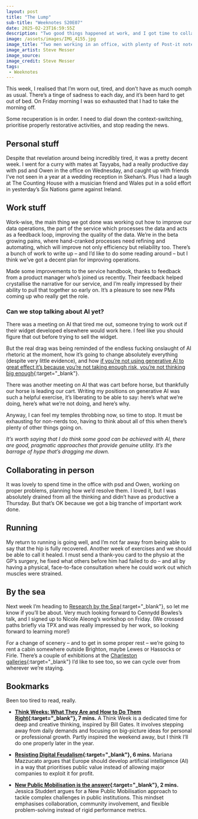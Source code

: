 ```yaml
---
layout: post
title: "The Lump"
sub-title: "Weeknotes S20E07"
date: 2025-02-23T16:59:55Z
description: "Two good things happened at work, and I got time to collaborate with Paul and Owen. But the endless chatter about AI is tiring, and on top of that I’ve realised I’m actually exhausted. Time to prioritise rest."
image: /assets/images/IMG_4155.jpg
image_title: "Two men working in an office, with plenty of Post-it notes dotted around."
image_artist: Steve Messer
image_source:
image_credit: Steve Messer
tags:
 - Weeknotes
---
```


This week, I realised that I’m worn out, tired, and don’t have as much oomph as usual. There’s a tinge of sadness to each day, and it’s been hard to get out of bed. On Friday morning I was so exhausted that I had to take the morning off. 

Some recuperation is in order. I need to dial down the context-switching, prioritise properly restorative activities, and stop reading the news. 

## Personal stuff

Despite that revelation around being incredibly tired, it was a pretty decent week. I went for a curry with mates at Tayyabs, had a really productive day with psd and Owen in the office on Wednesday, and caught up with friends I’ve not seen in a year at a wedding reception in Skehan’s. Plus I had a laugh at The Counting House with a musician friend and Wales put in a solid effort in yesterday’s Six Nations game against Ireland. 

## Work stuff

Work-wise, the main thing we got done was working out how to improve our data operations, the part of the service which processes the data and acts as a feedback loop, improving the quality of the data. We’re in the beta growing pains, where hand-cranked processes need refining and automating, which will improve not only efficiency but reliability too. There’s a bunch of work to write up – and I’d like to do some reading around – but I think we’ve got a decent plan for improving operations.

Made some improvements to the service handbook, thanks to feedback from a product manager who’s joined us recently. Their feedback helped crystallise the narrative for our service, and I’m really impressed by their ability to pull that together so early on. It’s a pleasure to see new PMs coming up who really get the role.

### Can we stop talking about AI yet?

There was a meeting on AI that tired me out, someone trying to work out if their widget developed elsewhere would work here. I feel like you should figure that out before trying to sell the widget. 

But the real drag was being reminded of the endless fucking onslaught of AI rhetoric at the moment, how it’s going to change absolutely everything (despite very little evidence), and how [if you’re not using generative AI to great effect it’s because you’re not taking enough risk, you’re not thinking big enough](https://blog.tobiasrevell.com/2024/11/07/box115-its-your-fault-if-it-doesnt-work/){:target="_blank"}. 

There was another meeting on AI that was cart before horse, but thankfully our horse is leading our cart. Writing my positions on generative AI was such a helpful exercise, it’s liberating to be able to say: here’s what we’re doing, here’s what we’re not doing, and here’s why. 

Anyway, I can feel my temples throbbing now, so time to stop. It must be exhausting for non-nerds too, having to think about all of this when there’s plenty of other things going on. 

_It’s worth saying that I do think some good can be achieved with AI, there are good, pragmatic approaches that provide genuine utility. It’s the barrage of hype that’s dragging me down._

## Collaborating in person

It was lovely to spend time in the office with psd and Owen, working on proper problems, planning how we’d resolve them. I loved it, but I was absolutely drained from all the thinking and didn’t have as productive a Thursday. But that’s OK because we got a big tranche of important work done.

## Running

My return to running is going well, and I’m not far away from being able to say that the hip is fully recovered. Another week of exercises and we should be able to call it healed. I must send a thank-you card to the physio at the GP’s surgery, he fixed what others before him had failed to do – and all by having a physical, face-to-face consultation where he could work out which muscles were strained. 

## By the sea

Next week I’m heading to [Research by the Sea](https://researchbythesea.com){:target="_blank"}, so let me know if you’ll be about. Very much looking forward to Cennydd Bowles’s talk, and I signed up to Nicole Aleong’s workshop on Friday. (We crossed paths briefly via TPX and was really impressed by her work, so looking forward to learning more!)

For a change of scenery – and to get in some proper rest – we’re going to rent a cabin somewhere outside Brighton, maybe Lewes or Hassocks or Firle. There’s a couple of exhibitions at the [Charleston galleries](https://www.charleston.org.uk/visit/){:target="_blank"} I’d like to see too, so we can cycle over from wherever we’re staying.

## Bookmarks

Been too tired to read, really. 

- **[Think Weeks: What They Are and How to Do Them Right](https://ashore.io/journal/future-of-work/think-weeks-bill-gates-what-they-are){:target="_blank"}, 7 mins.** A Think Week is a dedicated time for deep and creative thinking, inspired by Bill Gates. It involves stepping away from daily demands and focusing on big-picture ideas for personal or professional growth. Partly inspired the weekend away, but I think I’ll do one properly later in the year.

- **[Resisting Digital Feudalism](https://www.project-syndicate.org/commentary/ai-digital-feudalism-inevitable-unless-policymakers-step-in-to-shape-markets-by-mariana-mazzucato-2025-02){:target="_blank"}, 6 mins.** Mariana Mazzucato argues that Europe should develop artificial intelligence (AI) in a way that prioritises public value instead of allowing major companies to exploit it for profit.

- **[New Public Mobilisation is the answer](https://www.themj.co.uk/public-mobilisation-answer){:target="_blank"}, 2 mins.** Jessica Studdert argues for a New Public Mobilisation approach to tackle complex challenges in public institutions. This mindset emphasises collaboration, community involvement, and flexible problem-solving instead of rigid performance metrics.